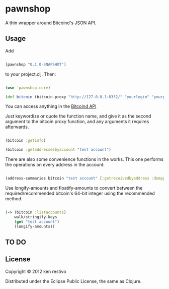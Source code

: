 # pawnshop

A thin wrapper around Bitcoind's JSON API.

## Usage

Add

```clojure

[pawnshop "0.1.0-SNAPSHOT"]
```

to your project.clj. Then:


```clojure

(use 'pawnshop.core)

(def bitcoin (bitcoin-proxy "http://127.0.0.1:8332/" "yourlogin" "yourpassword"))


```

You can access anything in the [Bitcoind API](https://en.bitcoin.it/wiki/Original_Bitcoin_client/API_calls_list)

Just keywordize or quote the function name, and give it as the second argument to the bitcoin proxy function, and any arguments it requires afterwards.


```clojure

(bitcoin :getinfo)

(bitcoin :getaddressesbyaccount "test account")


```

There are also some convenience functions in the works. This one performs the operations on every address in the account:


```clojure

(address-summaries bitcoin "test account" [:getreceivedbyaddress :dumpprivkey])

```

Use longify-amounts and floatify-amounts to convert between the required/recommended bitcoin's 64-bit integer using the recommended method.


```clojure

(-> (bitcoin :listaccounts)
    walk/stringify-keys
    (get "test account")
    (longify-amounts))

```

## TO DO



## License

Copyright © 2012 ken restivo

Distributed under the Eclipse Public License, the same as Clojure.
